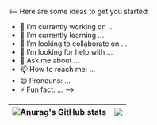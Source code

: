 <-- Here are some ideas to get you started:
- 🔭 I’m currently working on ...
- 🌱 I’m currently learning ...
- 👯 I’m looking to collaborate on ...
- 🤔 I’m looking for help with ...
- 💬 Ask me about ...
- 📫 How to reach me: ...
- 😄 Pronouns: ...
- ⚡ Fun fact: ...
-->

![Anurag's GitHub stats](https://github-readme-stats.vercel.app/api?username=CobaKauPikirkan&show_icons=true&theme=tokyonight)|<img src="https://github-readme-streak-stats.herokuapp.com/?user=CobaKauPikirkan&theme=react"/>
|---|---|
